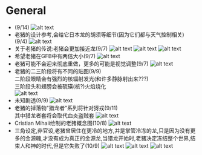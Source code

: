 # General

- (9/14)
  ![alt text](image_oldDuke.png)
- 老猪的设计参考,会给它日本龙的胡须等细节(因为它们都与天气控制相关)(9/4)
  ![alt text](text_oldDukeDesign.png)
- 关于老猪的传说:老猪会更加接近龙(9/7)
  ![alt text](text_oldDukeLore.png)
  ![alt text](text_oldDukeLore2.png)
  ![alt text](text_oldDukeLore3.png)
- 希望老猪在GFB中有两倍大小(9/7)
  ![alt text](text_oldDukeGFB.png)
- 老猪可能不会迎来彻底重做，更多的可能是视觉调整(9/7)
  ![alt text](text_oldDuke.png)
- 老猪的二三阶段将有不同的贴图(9/9)  
  二阶段眼睛会有强烈的核辐射发光(和许多静脉射出来???)  
  三阶段头和翅膀会被硫磺(核?)火焰烧化  
  ![alt text](text_oldDukeP2P3.jpg)
- 未知剧透(9/9)
  ![alt text](text_dialoguePanel.jpg)
- 老猪的掉落物"猎龙者"系列将针对犽戎(9/11)  
  其中猎龙者套将会取代血炎盗贼套
  ![alt text](text_dragonHunter.jpg)
- Cristian Mihaii绘制的老猪概念图(10/8)
  ![alt text](image_oldDukeConcept.jpg)
- 三角设定,非官设,老猪曾居住在更冷的地方,并是掌管冷冻的龙,只是因为没有更多的金源魄,才没有成为真正的金源龙,当猎龙开始时,老猪决定冻结整个世界,结束人和神的时代,但是它失败了(10/9)
  ![alt text](text_ODLore.png)
  ![alt text](text_ODLore2.png)
  ![alt text](text_ODLore3.png)